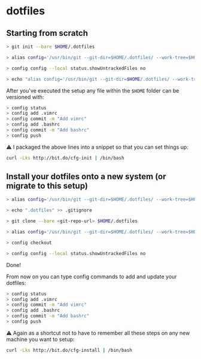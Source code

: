 # dotfiles

## Starting from scratch

```bash
> git init --bare $HOME/.dotfiles

> alias config='/usr/bin/git --git-dir=$HOME/.dotfiles/ --work-tree=$HOME'

> config config --local status.showUntrackedFiles no

> echo "alias config='/usr/bin/git --git-dir=$HOME/.dotfiles/ --work-tree=$HOME'" >> $HOME/.bashrc
```

After you've executed the setup any file within the `$HOME` folder can be versioned with:

```bash
> config status
> config add .vimrc
> config commit -m "Add vimrc"
> config add .bashrc
> config commit -m "Add bashrc"
> config push
```

⚠ I packaged the above lines into a snippet so that you can set things up:

```bash
curl -Lks http://bit.do/cfg-init | /bin/bash
```

## Install your dotfiles onto a new system (or migrate to this setup)

```bash
> alias config='/usr/bin/git --git-dir=$HOME/.dotfiles/ --work-tree=$HOME'

> echo ".dotfiles" >> .gitignore

> git clone --bare <git-repo-url> $HOME/.dotfiles

> alias config='/usr/bin/git --git-dir=$HOME/.dotfiles/ --work-tree=$HOME'

> config checkout

> config config --local status.showUntrackedFiles no
```

Done!

From now on you can type config commands to add and update your dotfiles:

```bash
> config status
> config add .vimrc
> config commit -m "Add vimrc"
> config add .bashrc
> config commit -m "Add bashrc"
> config push
```

⚠ Again as a shortcut not to have to remember all these steps on any new machine you want to setup:

```bash
curl -Lks http://bit.do/cfg-install | /bin/bash
```